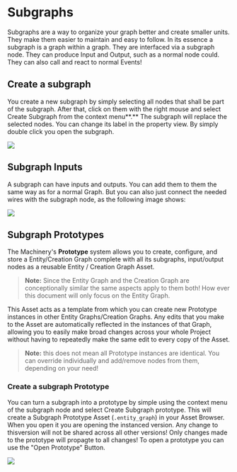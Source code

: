 # Subgraphs

Subgraphs are a way to organize your graph better and create smaller units. They make them easier to maintain and easy to follow. In its essence a subgraph is a graph within a graph. They are interfaced via a subgraph node. They can produce Input and Output, such as a normal node could. They can also call and react to normal Events!

## Create a subgraph

You create a new subgraph by simply selecting all nodes that shall be part of the subgraph. After that, click on them with the right mouse and select Create Subgraph from the context menu**.** The subgraph will replace the selected nodes. You can change its label in the property view. By simply double click you open the subgraph.

![](https://www.dropbox.com/s/k688sg41w5507mn/tm_guide_entity_graph_create_subgraph.gif?dl=1)

## Subgraph Inputs

A subgraph can have inputs and outputs. You can add them to them the same way as for a normal Graph. But you can also just connect the needed wires with the subgraph node, as the following image shows:

![](https://www.dropbox.com/s/18b2z2f1ed80ex6/tm_guide_entity_graph_create_subgraph_input_output.gif?dl=1)



## Subgraph Prototypes

The Machinery's  **Prototype** system allows you to create, configure, and store a Entity/Creation Graph complete with all its subgraphs, input/output nodes as a reusable Entity / Creation Graph Asset. 

> **Note:** Since the Entity Graph and the Creation Graph are conceptionally similar the same aspects apply to them both! How ever this document will only focus on the Entity Graph.

This Asset acts as a template from which you can create new Prototype instances in other Entity Graphs/Creation Graphs. Any edits that you make to the Asset are automatically reflected in the instances of that Graph, allowing you to easily make broad changes across your whole Project without having to repeatedly make the same edit to every copy of the Asset.

> **Note:** this does not mean all Prototype instances are identical. You can override individually and add/remove nodes from them, depending on your need!



### Create a subgraph Prototype

You can turn a subgraph into a prototype by simple using the context menu of the subgraph node and select Create Subgraph prototype. This will create a Subgraph Prototype Asset (`.entity_graph`) in your Asset Browser. When you open it you are opening the instanced version. Any change to thisversion will not be shared across all other versions! Only changes made to the prototype will propagte to all changes! To open a prototype you can use the "Open Prototype" Button. 

![](https://www.dropbox.com/s/kstww1jbo3dpvwj/tm_guide_entity_graph_create_subgraph_prototype.gif?dl=1)

